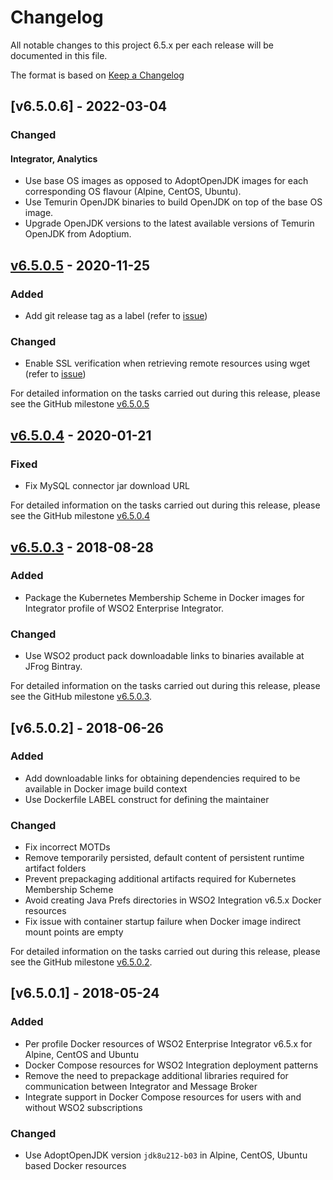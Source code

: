 # Changelog
All notable changes to this project 6.5.x per each release will be documented in this file.

The format is based on [Keep a Changelog](https://keepachangelog.com/en/1.0.0/)

## [v6.5.0.6] - 2022-03-04

### Changed
#### Integrator, Analytics
- Use base OS images as opposed to AdoptOpenJDK images for each corresponding OS flavour (Alpine, CentOS, Ubuntu).
- Use Temurin OpenJDK binaries to build OpenJDK on top of the base OS image.
- Upgrade OpenJDK versions to the latest available versions of Temurin OpenJDK from Adoptium. 

## [v6.5.0.5] - 2020-11-25

### Added
- Add git release tag as a label (refer to [issue](https://github.com/wso2/docker-ei/issues/216))

### Changed
- Enable SSL verification when retrieving remote resources using wget (refer to [issue](https://github.com/wso2/docker-ei/issues/220))

For detailed information on the tasks carried out during this release, please see the GitHub milestone
[v6.5.0.5](https://github.com/wso2/docker-ei/milestone/10)

## [v6.5.0.4] - 2020-01-21

### Fixed
- Fix MySQL connector jar download URL

For detailed information on the tasks carried out during this release, please see the GitHub milestone
[v6.5.0.4](https://github.com/wso2/docker-ei/milestone/6)

## [v6.5.0.3] - 2018-08-28

### Added
- Package the Kubernetes Membership Scheme in Docker images for Integrator profile of WSO2 Enterprise Integrator.

### Changed
- Use WSO2 product pack downloadable links to binaries available at JFrog Bintray.

For detailed information on the tasks carried out during this release, please see the GitHub milestone
[v6.5.0.3](https://github.com/wso2/docker-ei/milestone/5).

## [v6.5.0.2] - 2018-06-26

### Added
- Add downloadable links for obtaining dependencies required to be available in Docker image build context
- Use Dockerfile LABEL construct for defining the maintainer

### Changed
- Fix incorrect MOTDs
- Remove temporarily persisted, default content of persistent runtime artifact folders
- Prevent prepackaging additional artifacts required for Kubernetes Membership Scheme
- Avoid creating Java Prefs directories in WSO2 Integration v6.5.x Docker resources
- Fix issue with container startup failure when Docker image indirect mount points are empty

For detailed information on the tasks carried out during this release, please see the GitHub milestone
[v6.5.0.2](https://github.com/wso2/docker-ei/milestone/4).

## [v6.5.0.1] - 2018-05-24

### Added
- Per profile Docker resources of WSO2 Enterprise Integrator v6.5.x for Alpine, CentOS and Ubuntu
- Docker Compose resources for WSO2 Integration deployment patterns
- Remove the need to prepackage additional libraries required for communication between Integrator and Message Broker
- Integrate support in Docker Compose resources for users with and without WSO2 subscriptions

### Changed
- Use AdoptOpenJDK version `jdk8u212-b03` in Alpine, CentOS, Ubuntu based Docker resources

[v6.5.0.3]: https://github.com/wso2/docker-ei/compare/v6.5.0.2...v6.5.0.3
[v6.5.0.4]: https://github.com/wso2/docker-ei/compare/v6.5.0.3...v6.5.0.4
[v6.5.0.5]: https://github.com/wso2/docker-ei/compare/v6.5.0.4...v6.5.0.5
